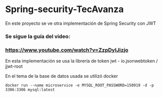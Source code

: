 # Spring-security-TecAvanza
En este proyecto se ve otra implementación de Spring Security con JWT

### **Se sigue la guía del video:**
### https://www.youtube.com/watch?v=ZzpDyIJizjo

En esta implementación se usa la librería de token jwt - io.jsonwebtoken / jjwt-root

En el tema de la base de datos usada se utilizó docker

```
docker run --name microservice -e MYSQL_ROOT_PASSWORD=150919 -d -p 3306:3306 mysql:latest
```